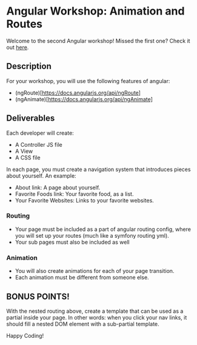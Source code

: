 Angular Workshop: Animation and Routes
================
Welcome to the second Angular workshop! Missed the first one?  Check it out [here](https://github.com/hdo-ss/AngularWorkshop1).

## Description
For your workshop, you will use the following features of angular:
- (ngRoute)[https://docs.angularjs.org/api/ngRoute]
- (ngAnimate)[https://docs.angularjs.org/api/ngAnimate]

## Deliverables
Each developer will create:
 - A Controller JS file
 - A View
 - A CSS file

In each page, you must create a navigation system that introduces pieces about
yourself. An example:
 - About link: A page about yourself.
 - Favorite Foods link: Your favorite food, as a list.
 - Your Favorite Websites: Links to your favorite websites.

### Routing
 - Your page must be included as a part of angular routing config, where you will set up your routes (much like a symfony routing yml).
 - Your sub pages must also be included as well

### Animation
 - You will also create animations for each of your page transition.
 - Each animation must be different from someone else.

## BONUS POINTS!
With the nested routing above, create a template that can be used as a partial
inside your page.  In other words: when you click your nav links, it should
fill a nested DOM element with a sub-partial template.


Happy Coding!
